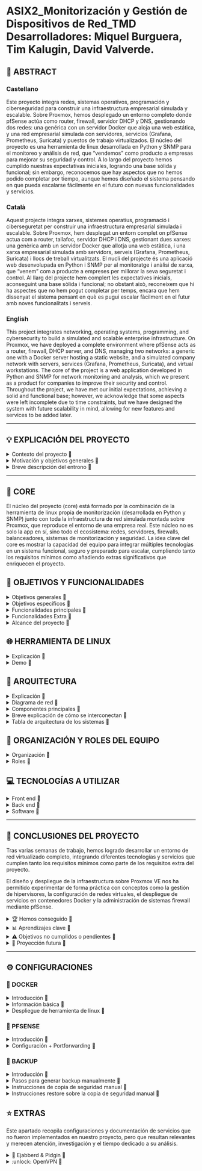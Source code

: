 # ASIX2_Monitorización y Gestión de Dispositivos de Red_TMD <br> Desarrolladores: Miquel Burguera, Tim Kalugin, David Valverde.

## 📄 ABSTRACT

### Castellano
Este proyecto integra redes, sistemas operativos, programación y ciberseguridad para construir una infraestructura empresarial simulada y escalable. Sobre Proxmox, hemos desplegado un entorno completo donde pfSense actúa como router, firewall, servidor DHCP y DNS, gestionando dos redes: una genérica con un servidor Docker que aloja una web estática, y una red empresarial simulada con servidores, servicios (Grafana, Prometheus, Suricata) y puestos de trabajo virtualizados. El núcleo del proyecto es una herramienta de linux desarrollada en Python y SNMP para el monitoreo y análisis de red, que “vendemos” como producto a empresas para mejorar su seguridad y control. A lo largo del proyecto hemos cumplido nuestras expectativas iniciales, logrando una base sólida y funcional; sin embargo, reconocemos que hay aspectos que no hemos podido completar por tiempo, aunque hemos diseñado el sistema pensando en que pueda escalarse fácilmente en el futuro con nuevas funcionalidades y servicios.

### Català
Aquest projecte integra xarxes, sistemes operatius, programació i ciberseguretat per construir una infraestructura empresarial simulada i escalable. Sobre Proxmox, hem desplegat un entorn complet on pfSense actua com a router, tallafoc, servidor DHCP i DNS, gestionant dues xarxes: una genèrica amb un servidor Docker que allotja una web estàtica, i una xarxa empresarial simulada amb servidors, serveis (Grafana, Prometheus, Suricata) i llocs de treball virtualitzats. El nucli del projecte és una aplicació web desenvolupada en Python i SNMP per al monitoratge i anàlisi de xarxa, que “venem” com a producte a empreses per millorar la seva seguretat i control. Al llarg del projecte hem complert les expectatives inicials, aconseguint una base sòlida i funcional; no obstant això, reconeixem que hi ha aspectes que no hem pogut completar per temps, encara que hem dissenyat el sistema pensant en què es pugui escalar fàcilment en el futur amb noves funcionalitats i serveis.

### English
This project integrates networking, operating systems, programming, and cybersecurity to build a simulated and scalable enterprise infrastructure. On Proxmox, we have deployed a complete environment where pfSense acts as a router, firewall, DHCP server, and DNS, managing two networks: a generic one with a Docker server hosting a static website, and a simulated company network with servers, services (Grafana, Prometheus, Suricata), and virtual workstations. The core of the project is a web application developed in Python and SNMP for network monitoring and analysis, which we present as a product for companies to improve their security and control. Throughout the project, we have met our initial expectations, achieving a solid and functional base; however, we acknowledge that some aspects were left incomplete due to time constraints, but we have designed the system with future scalability in mind, allowing for new features and services to be added later.

---

## 💡 EXPLICACIÓN DEL PROYECTO
<details>
<summary>Contexto del proyecto 🔽</summary>

  El proyecto nace en el marco de un módulo multidisciplinar donde se combinan conocimientos de redes, sistemas operativos, programación y ciberseguridad para diseñar y desplegar una infraestructura empresarial simulada. El objetivo era construir un entorno virtualizado que reflejara de forma realista cómo operan las redes corporativas modernas, incorporando servicios esenciales, seguridad perimetral y herramientas de monitorización. El proyecto no solo buscaba integrar componentes técnicos, sino también plantear un escenario de trabajo en equipo, donde cada miembro asumiera roles y responsabilidades definidos, simulando así un entorno laboral real.

</details>

<details>
<summary>Motivación y objetivos generales 🔽</summary>

  La motivación principal surgió del reto de aplicar, de forma práctica y autodidacta, tecnologías que habíamos estudiado  de forma teórico-práctica: virtualización con Proxmox, gestión de redes con pfSense, despliegue de servicios con Docker, y desarrollo de una herramienta de linux propia para monitorización. Queríamos afrontar el desafío de integrar todos estos elementos en un proyecto funcional, con el objetivo general de demostrar cómo es posible ofrecer a una empresa un producto de monitoreo de red completo y escalable, acompañado de una infraestructura segura y robusta.

  Entre los objetivos generales destacamos:

  - Diseñar y desplegar una red empresarial simulada en un entorno virtualizado.

  - Configurar servicios de red esenciales: DNS, DHCP, firewall, NAT y web.

  - Implementar un servidor Docker que albergue la página web corporativa.

  - Desarrollar una herramienta de linux de monitoreo de red basada en Python y SNMP.

  - Integrar herramientas como Grafana, Prometheus y Suricata para análisis avanzado.

  - Simular un escenario realista con estaciones de trabajo y tráfico de red.

  - Documentar y automatizar configuraciones (por ejemplo, con Docker Compose).

  - (No cumplido) Desplegar un sistema completo de alertas automáticas basadas en métricas.

  - (No cumplido) Integrar pruebas de rendimiento y stress para evaluar la robustez del entorno.

  - (No cumplido) Diseñar una demo comercial completa para clientes ficticios, incluyendo reportes personalizados.

  Aunque no todos los objetivos pudieron cumplirse por limitaciones de tiempo y alcance, planteamos desde el inicio un diseño escalable, que permita añadir futuras funcionalidades sin necesidad de reestructurar el sistema base.

</details>

<details>
<summary>Breve descripción del entrono 🔽</summary>

  El entorno del proyecto se despliega sobre un servidor físico en clase que actúa como host de Proxmox. Desde allí, hemos configurado varias máquinas virtuales, destacando pfSense, que cumple funciones de router, firewall, DHCP y DNS para el resto del entorno. El sistema se divide en dos grandes redes:

  Red genérica, donde un servidor Docker aloja una página web estática en Nginx.

  Red empresarial simulada, que incluye un servidor de servicios Docker Compose (Grafana, Prometheus, Suricata) y varias máquinas Alpine Linux que representan a los trabajadores.

  El entorno se conecta a la red del centro a través del servidor físico, utilizando Cloudflare para gestionar el dominio externo de la página web, asegurando así que el entorno sea accesible tanto desde dentro como desde fuera, simulando un escenario real de empresa con servicios públicos y privados. Todo el diseño fue concebido para poder extenderse fácilmente, añadiendo nuevas máquinas, servicios y redes según las necesidades del proyecto.

</details>

---

## 🧩 CORE

El núcleo del proyecto (core) está formado por la combinación de la herramienta de linux propia de monitorización (desarrollada en Python y SNMP) junto con toda la infraestructura de red simulada montada sobre Proxmox, que reproduce el entorno de una empresa real. Este núcleo no es solo la app en sí, sino todo el ecosistema: redes, servidores, firewalls, balanceadores, sistemas de monitorización y seguridad. La idea clave del core es mostrar la capacidad del equipo para integrar múltiples tecnologías en un sistema funcional, seguro y preparado para escalar, cumpliendo tanto los requisitos mínimos como añadiendo extras significativos que enriquecen el proyecto.

## 🎯 OBJETIVOS Y FUNCIONALIDADES
<details>
<summary>Objetivos generales 🔽</summary>

  - Diseñar y desplegar una infraestructura empresarial virtualizada sobre Proxmox.

  - Integrar pfSense como firewall, DHCP, DNS, router y punto de control de la red.

  - Desarrollar y poner en marcha una herramienta de linux propia de monitorización de red.

  - Documentar todo el proyecto, incluyendo diagramas, mapas físicos y lógicos, configuraciones y - anexos.

  - Incorporar prácticas de backup regulares para garantizar la recuperación ante fallos.

  - Cumplir todos los requisitos mínimos y, en la medida de lo posible, alcanzar requisitos extra.

  - (No cumplido) Garantizar la seguridad de los datos mediante cifrado y sistemas de protección.

  - (No cumplido) Desplegar un entorno de alta disponibilidad o clustering.

  - (No cumplido) Implementar un sistema avanzado de alertas automatizadas en tiempo real.

</details>

<details>
<summary>Objetivos específicos 🔽</summary>

  - Configurar reglas avanzadas en pfSense para el control del tráfico y el filtrado por firewall.

  - Orquestar los contenedores necesarios usando Docker y Docker Compose.

  - Configurar un servidor DNS (con Pi-hole) que gestione nombres internos.

  - Desarrollar gráficas de monitorización con Grafana y recopilar métricas con Prometheus.

  - Implementar IDS/IPS usando Suricata para la detección de posibles amenazas.

  - Realizar backups periódicos: de bases de datos, de sistemas completos (Proxmox) y mediante rsync.

  - Integrar el entorno con Cloudflare para gestionar dominios públicos y proteger el acceso externo.

  - Proteger los datos en tránsito y en reposo mediante cifrado y buenas prácticas de seguridad.

  - (Pendiente) Añadir un clúster de alta disponibilidad en Proxmox para asegurar tolerancia a fallos.

  - (Pendiente) Integrar Firebase o servicios externos para mejorar la interacción con la app.

</details>

<details>
<summary>Funcionalidades principales 🔽</summary>

  ✅ Gestión completa de redes virtuales y físicas

  - Configuración y administración de redes virtuales en Proxmox.

  - Máquinas virtuales con múltiples interfaces de red (WAN, LAN, red simulada).

  - Integración de red virtual con entorno físico, simulando una empresa real.

  ✅ Firewall y control de red

  - Configuración de pfSense con tres interfaces: WAN, LAN, red simulada.

  - Reglas avanzadas de firewall en pfSense (iptables/pfSense).

  - Segmentación de red, control de acceso y redireccionamiento de tráfico.

  ✅ Servicios centrales (pfSense)

  - DHCP centralizado para asignación de IPs en toda la red.

  - DNS primario (usando Pi-hole y pfSense) para la resolución de nombres internos.

  ✅ Monitorización avanzada

  - Configuración remota y recolección de datos a través de SNMP.

  - Monitoreo de uso de CPU, memoria, ancho de banda, direcciones IP, sistemas operativos, nombres de host, direcciones MAC.

  - Clasificación de dispositivos por tipo (switches, routers, PCs, servidores, etc.).

  ✅ Herramienta de linux propia

  - Página web desarrollada y desplegada en contenedor Docker.

  - Interfaz gráfica para visualizar en tiempo real el estado de la red.

  ✅ Red simulada adicional

  - Red interna separada con su propio servidor dedicado.

  - Servicios internos activos: DHCP, LDAP, FTP en esa red simulada.

  ✅ Copias de seguridad y seguridad de datos

  - Copias de seguridad periódicas programadas (cron, rsync, volcados de bases de datos).

  - Backup completo de máquinas virtuales en Proxmox.

  - Cifrado de datos en bases de datos y comunicaciones seguras.

  ✅ Documentación

  - Diagrama físico y lógico de la red.

  - Diagrama de datos y navegabilidad de la aplicación.

  - Identificación de roles de usuarios (incluyendo rol de víctima si aplica).

  - Documentación técnica detallada de todas las tecnologías, versiones y configuraciones.

</details>

<details>
<summary>Funcionalidades Extra 🔽</summary>

  ⭐ IDS/IPS (Suricata)

  - Implementación de sistema de detección y prevención de intrusiones para analizar el tráfico.

  ⭐ Grafana + Prometheus

  - Monitorización visual avanzada con paneles y métricas gráficas.

  ⭐ Proxy inverso (nginx)

  - Gestión del tráfico web y de los servicios internos a través de un proxy reverse.

  ⭐ VPN (OpenVPN)

  - Acceso remoto seguro al entorno virtualizado.

  ⭐ Backup en Proxmox (nivel máquina virtual)

  - No solo backups de datos, sino de snapshots completos de las máquinas virtuales.

</details>

<details>
<summary>Alcance del proyecto 🔽</summary>

  El proyecto se planteó desde el inicio como una solución integral de monitorización y seguridad de red que pudiera venderse a pequeñas y medianas empresas. El objetivo no era solo montar una red funcional, sino simular un entorno real que demostrara la validez de nuestra herramienta de linux dentro de un ecosistema profesional. Para ello, decidimos montar toda la infraestructura sobre Proxmox, lo que nos permitió trabajar con redes virtualizadas, máquinas separadas, backups automatizados y servicios independientes.

  El alcance incluía:
  - ✅ Montar toda la infraestructura simulada en Proxmox.
  - ✅ Desplegar servicios esenciales como DNS, DHCP, firewall, servidores web, monitorización.
  - ✅ Desarrollar y presentar una aplicación propia que recoja y muestre datos de red.
  - ✅ Incorporar prácticas de seguridad y de backup.
  - ✅ Documentar exhaustivamente el proyecto, incluyendo diagramas, roles de usuario, tecnologías y configuraciones.

  Sin embargo, por limitaciones de tiempo y recursos, no se llegó a cubrir la implementación de algunas funcionalidades avanzadas como el clustering en Proxmox, la integración de sistemas externos como Firebase o el despliegue de alertas inteligentes. Aun así, el proyecto fue diseñado pensando en la escalabilidad: es decir, todo el núcleo está preparado para crecer y añadir nuevas funcionalidades en el futuro sin necesidad de rediseñar la arquitectura principal. Esto asegura que el trabajo hecho no solo cumple con los objetivos actuales, sino que sienta una base sólida para ampliaciones posteriores.

</details>

## 🌐 HERRAMIENTA DE LINUX

<details>
<summary>Explicación 🔽</summary>
<br>
Esta herramienta de línea de comandos en Python permite monitorear dispositivos en red a través del protocolo SNMP (Simple Network Management Protocol). Está diseñada para funcionar en sistemas Linux y utiliza snmpget y snmpwalk de la suite net-snmp.
<br><br>
🔧 Funcionalidades principales:<br>
  
- Detección de dispositivos SNMP: Consulta información básica como nombre, descripción del sistema, ubicación, uptime y contacto del administrador.
- Exploración de interfaces de red: Muestra el estado, nombre y dirección MAC de cada interfaz encontrada.
- Presentación amigable: Usa la librería rich para mostrar los datos en tablas con colores y estilos legibles.
- Soporte para múltiples IPs: Puedes especificar una o varias direcciones IP para escanear simultáneamente.
<br>
Modos de operación:

- dispositivos: Muestra solo información del sistema de cada IP.
- interfaces: Muestra únicamente las interfaces de red.
- todo: Muestra ambos conjuntos de información.

<br>
🛠️ Requisitos:

- Python 3.x
- Paquetes: rich
- Dependencias del sistema: snmpget, snmpwalk (instalable con sudo apt install snmp)
<br>
</details>

<details>
<summary>Demo 🔽</summary>



</details>

## 🔨 ARQUITECTURA

<details>
<summary>Explicación 🔽</summary>

  La arquitectura del proyecto sigue un modelo cliente-servidor segmentado en varias redes, pensado para ofrecer seguridad, escalabilidad y resiliencia.

  Se ha desplegado sobre una infraestructura basada en Proxmox VE 8.2.2 como hipervisor principal, que alberga tanto máquinas virtuales como contenedores, organizando los servicios en capas según su propósito.

  Infraestructura general

  - Proxmox VE (hipervisor): Actúa como núcleo del entorno virtualizado, gestionando máquinas virtuales, redes virtuales y snapshots para backup.

  - pfSense (firewall y gateway principal): Gestiona el enrutamiento entre las redes, aplicando políticas de firewall, reglas de NAT, y ofreciendo servicios de DHCP y DNS.

  - Servidor de Backup (Ubuntu Server 22.04.2): Encargado de realizar y almacenar backups periódicos, incluyendo volcados de bases de datos y snapshots completos de las VMs.

  - Servidor Docker (Ubuntu Server 22.04.2): Aloja los contenedores de la herramienta de linux principal y servicios asociados.

  - Cloudflare (servicio externo): Proporciona capa adicional de seguridad web mediante túnel seguro, optimización de tráfico y mitigación de ataques DDoS.


  Este diseño nos permite separar funciones críticas (como firewalling, backup, y aplicación) evitando puntos únicos de fallo y facilitando futuras ampliaciones del entorno.

</details>

<details>
<summary>Diagrama de red 🔽</summary>

  ![Diagrama_Red](img/DiagramaRed.PNG)

</details>

<details>
<summary>Componentes principales 🔽</summary>

  - Proxmox VE → Hipervisor para gestionar máquinas virtuales, redes y almacenamiento.

  - pfSense → Firewall, NAT, servidor DHCP y DNS, punto central de control de tráfico.

  - Servidor de backup → Responsable de las copias de seguridad y restauración.

  - Servidor Docker → Despliegue de herramientas de linux y servicios internos en contenedores.

  - Cloudflare → Seguridad adicional, protección perimetral y optimización de servicios web.

</details>

<details>
<summary>Breve explicación de cómo se interconectan 🔽</summary>

  La comunicación entre los componentes sigue una estructura organizada:

  - pfSense interconecta las tres redes: WAN (salida a Internet), LAN (servicios internos) y la red simulada (entorno aislado).

  - Todo el tráfico, tanto interno como externo, pasa por pfSense, donde se aplican las reglas de firewall y redireccionamiento.

  - Proxmox administra las máquinas virtuales, incluyendo el servidor de backup y el servidor Docker, permitiendo gestionar snapshots y backup de todo el entorno.

  - Docker comunica con el exterior mediante el proxy reverso configurado, protegido además por Cloudflare, mientras que internamente conecta con las bases de datos y servicios simulados.

  - La red simulada contiene su propio servidor con servicios como DHCP, LDAP y FTP, separado de la LAN principal pero accesible según reglas configuradas.

  - El servidor de backup recibe datos desde las bases de datos y sistemas, programando sincronizaciones periódicas.

</details>

<details>
<summary>Tabla de arquitectura de los sistemas 🔽</summary>

  | Máquina       | S.O                  | Almacenamiento / Memoria|    Servicio    | 
  |---------------|----------------------|-------------------------|----------------|
  | **Proxmox**   |Proxmox-VE 8.2.2      | 93Gb / 8Gb              |   Hypervisor   |
  | **PfSense**   |FreeBSD 1.0.0         | 25Gb / 4Gb              |  DHCP+DNS+Firewall |
  | **Backup**    |Ubuntu server 22.04.2 | 20Gb / 4Gb              |     Backup     |
  | **Docker**    |Ubuntu server 22.04.2 | 20Gb / 2Gb              |     Hosting    |

</details>

## 📝  ORGANIZACIÓN Y ROLES DEL EQUIPO
<details>
  <summary>Organización 🔽</summary>

  Hemos decidido respetar los intereses y la motivación de cada miembro del equipo en cuanto a los aspectos de nuestro proyecto en los que desean trabajar. De este modo, todos podemos aprender más sobre las áreas en las que consideramos que podemos enfocarnos como futuras carreras profesionales. No obstante, siempre se garantiza la colaboración y el apoyo entre los integrantes del equipo en caso de no cumplir con los objetivos dentro de los plazos establecidos. 
  
  Al final de cada clase se pondrá en común el trabajo de cada integrante, con el objetivo de que todas las personas en todo momento sepan que se ha hecho ese día y si algún día hay una baja, que se pueda seguir trabajando con normalidad.

</details>

<details>
  <summary>Roles 🔽</summary> 
  
  - David - Programación, documetación (GitHub)
  - Miquel - Sistemas, Redes, documentación (GitHub)
  - Tim - Sistemas, Redes, documentación (GitHub)

</details>

## 💻 TECNOLOGÍAS A UTILIZAR 
<details>
<summary>Front end 🔽</summary>

  - HTML
  - CSS
  - Bootstrap
  - Colores a utilizar en el front-end: pendientes a elegir

</details>

<details>
<summary>Back end 🔽</summary>

 - Python
 - SNMP

</details>

<details>
<summary>Software 🔽</summary>

  - Visual Studio Code
  - Trello
  - GitHub
  - Cloudflare
  - Pi-hole
  - Nginx

</details>

---

## 🏁 CONCLUSIONES DEL PROYECTO
  Tras varias semanas de trabajo, hemos logrado desarrollar un entorno de red virtualizado completo, integrando diferentes tecnologías y servicios que cumplen tanto los requisitos mínimos como parte de los requisitos extra del proyecto.

  El diseño y despliegue de la infraestructura sobre Proxmox VE nos ha permitido experimentar de forma práctica con conceptos como la gestión de hipervisores, la configuración de redes virtuales, el despliegue de servicios en contenedores Docker y la administración de sistemas firewall mediante pfSense.

<details>
<summary>🏆 Hemos conseguido 🔽</summary>

  - ✅ Configurar una red segmentada que separa entornos críticos, asegurando mayor seguridad.
  - ✅ Implementar servicios esenciales como DHCP, DNS, NAT y firewall, garantizando conectividad controlada.
  - ✅ Desplegar una herramienta de linux funcional en contenedores Docker, protegida por proxy reverso y capa adicional con Cloudflare.
  - ✅ Configurar backups periódicos (incluyendo snapshots en Proxmox) para asegurar la resiliencia de datos.
  - ✅ Simular una red secundaria aislada con sus propios servicios (LDAP, FTP, DHCP), demostrando conocimientos avanzados en entornos multi-red.
  - ✅ Documentar cuidadosamente cada componente, versión y configuración utilizada.

</details>

<details>
<summary>📊 Aprendizajes clave  🔽</summary>

  El proyecto ha supuesto un reto significativo, ya que nos enfrentamos a tecnologías que no habíamos trabajado en profundidad previamente.

  Hemos reforzado habilidades de:

  - Configuración de redes avanzadas (subredes, NAT, reglas de firewall).

  - Despliegue automatizado de servicios (Docker, scripts, crontab).

  - Documentación técnica profesional.

  - Trabajo en equipo, dividiendo tareas de forma eficiente y colaborando en la resolución de problemas.

</details>

<details>
<summary>⚠️ Objetivos no cumplidos o pendientes  🔽</summary>

  Si bien se lograron cumplir la mayoría de objetivos, hubo algunos aspectos que quedaron parcialmente implementados o en desarrollo:

  - ❌ Integración completa de herramientas de monitorización avanzada como Grafana + Prometheus.
  - ❌ Implementación final de IDS/IPS (aunque se investigó Suricata, no se llegó a integrar del todo).
  - ❌ Optimización de las configuraciones de rendimiento y seguridad a nivel de clúster Proxmox (por tiempo).
  - ❌ Automatización total de despliegues (quedaron scripts sueltos no integrados en un pipeline).

</details>

<details>
<summary>🔭 Proyección futura 🔽</summary>

  Este proyecto nos ha abierto la puerta a nuevas líneas de trabajo que consideramos valiosas para el futuro, como:

  - Completar la integración de sistemas de monitorización avanzados.

  - Explorar configuraciones de clúster en Proxmox para alta disponibilidad.

  - Refinar el enfoque de seguridad, aplicando políticas más estrictas (p. ej. IDS/IPS, escaneo de vulnerabilidades).

  - Profundizar en la automatización de despliegues para minimizar intervención manual.

  En resumen, hemos superado con éxito muchos de los retos planteados, demostrando capacidad para aprender y aplicar tecnologías nuevas de forma autodidacta, trabajando de manera colaborativa y resolviendo problemas de arquitectura, redes, sistemas y ciberseguridad. Este proyecto nos ha dejado aprendizajes que podremos aplicar tanto en futuros desarrollos académicos como en proyectos reales del entorno profesional.

</details>

---

## ⚙️ CONFIGURACIONES

### 🐳 DOCKER
<details>
<summary>Introducción 🔽</summary>

  En este proyecto vamos a implementar Docker, una plataforma de contenedorización que permite crear, desplegar y ejecutar herramientas de linux en contenedores. Distingue por su portabilidad y consistencia, esto significa que nos permite trabajar desde cualquier sitio desplegando la misma imagen en otro servidor, nube, etc. Además nos proporciona un aislamiento de los servicios, en caso de tener algún fallo en un contenedor, el servicio afectado será únicamente el que se almacenaba dentro de este contenedor. Por último, los contenedores docker comparten el mismo kernel del sistema operativo, lo que permite reducir el consumo de RAM, CPU y memória física, optimizando el tiempo del arranque, desarrollo y apague de los servicios.

</details>

<details>
<summary>Información básica 🔽</summary>

  ¿Qué son los contenedores de docker?
    - La función principal de los contenedores Docker es desarrollar, enviar y ejecutar cualquier aplicación en cualquier sistema, constituyéndose así como una alternativa flexible y capaz de ahorrar recursos frente a la emulación de componentes de hardware basada en máquinas virtuales (VM).

  ¿Qué diferencias hay entre los contenedores de docker y los lxc?
    - LXC: es un tipo de contenedor de sistema lo que significa que todos los contenedores creados con LXC necesitan un sistema operativo propio para funcionar, podemos tener en un solo contenedor diferentes aplicaciones, más parecido a una máquina virtual, es neutral en cuanto al sistema de archivos, permite guardar datos dentro o fuera del contenedor, facilita la construcción de pilas acopladas o compuestas.
    - Docker: utiliza el sistema operativo del sistema anfitrión (kernel), solo un contenedor para un servicio, es más ligero y modular, se basa en capas de solo lectura mediante AUFS o DeviceMapper, sus instancias son efímeras, y los datos persistentes deben almacenarse en bind mounts o volúmenes de datos.

  ¿Cuál es la diferencia entre una imagen y un contenedor en docker?
    - Imagen: una imagen es una plantilla fija que contiene el sistema de archivos y la configuración necesarios para ejecutar una aplicación. Si se necesita realizar cambios, hay que crear una nueva imagen a partir del contenedor creado a partir de la imagen inicial.  
    - Contenedor: un contenedor es una instancia de ejecución de una imagen, aunque la imagen contenga todo lo necesario para ejecutar una aplicación no podrá ser ejecutada sin un contenedor. El contenedor es modificable pero, los cambios que se implementan no afectan a la imagen base. Un contenedor puede ser eliminado o detenido sin afectar la imagen. 

  ¿Qué sucede con los datos cuando un contenedor se elimina?
    -  Cuando un contenedor es eliminado todos los datos no persistentes se borran si no se usan volúmenes o bind mounts.
    -  Volúmenes:  se almacenan fuera del sistema de archivos del contenedor y pueden ser reutilizados por otros contenedores.
    -  Bind Mounts: permite acceder y modificar archivos dentro y fuera del contenedor. 

  ¿Cuáles son las ventajas de utilizar contenedores de docker?
    - Entre todas las ventajas que proporciona el uso de contenedores de docker destacan las siguientes: la ejecución en cualquier sistema que tenga instalado el docker, el arranque más rápido, menor consumo de los recursos, ejecución independiente de cada contenedor, facilidad de desarrollo y despliegue.

  ¿Qué tipo de aplicaciones y servicios se pueden desplegar con docker?
    - Docker es muy versátil a la hora del despiegue de las aplicaciones y servicios, puede desplegar aplicaciones web, APIs, BBDD y almacenamiento (MySQL, MongoDB, Elasticsearch, etc.), sistemas de mensajería y colas de trabajo (RabbitMQ, NATS, etc.), entornos de desarrollo y testing (Jenkins, GitLab CI/CD...), servicios de monitoreo y logging (Grafana, Prometheus, etc.), creación de arquitecturas basadas en microservicios utilizando Docker Compose o Kubernetes, aplicaciones de Inteligencia Artificial y Big Data (Jupyter Notebooks, Spark, etc.), VPNs y redes privadas (WireGuard, OpenVPN, Pi-hole, etc.), aplicaciones empresariales y ERP/CRM (WordPress, Magento, etc.)

  ¿Qué otros tipos de contenedores existen además de Docker?
    - A parte de contenedores LXC y Docker existen otros contenedores para unos u otros propósitos: Podman (alternativa a Docker, utiliza los mismos comandos y no necesita un daemon en segundo plano), CRI-O (más optimizado para Kubernetes), Singularity (usado en entornos científicos), Kata Containers (combina virtualización ligera con seguridad similar de las VMs), Firecracker (contenedores livianos, elaborados por Amazon).

  **Webgrafía** [Dockerdocs](https://docs.docker.com/) [DockervsLXC](https://www.upguard.com/blog/docker-vs-lxc) [Codeandcoke](https://despliegue.codeandcoke.com/apuntes:docker)

</details>

<details>
<summary>Despliegue de herramienta de linux 🔽</summary>

  Para el despliegue de la herramienta de linux vamos a utilizar una herramienta de orquestación de los contenedores dentro del mismo cliente, **docker-compose**.  

  Para descargar **docker-compose** necesitamos tener instalada la herramienta de Docker en sistema que vamos a trabajar. Una vez descargadas ambas herramientas comprimimos todos los archivos de nuestra web almacenada en un directorio en windows y los pasamos a la nuestra máquina especificando el nombre del **.zip**, el usuario y la ip de nuestra máquina. 

  Una vez que tengamos nuestros archivos en nuestra máquina virtual, los descomprimimos y organizamos la estructura de directorios de la web a nuestro gusto. Una posible opción sería crear una carpeta general con el nombre del proyecto y, dentro de ella, cuatro carpetas para los diferentes servicios, en nuestro caso son: nginx, web, mysql y sql. 

  Pasamos a la configuración del archivo más importante de todos, el ```docker-compose.yml``` dentro del cuál definiremos los contenedores que se van a desplegar y que dependencias van a tener entre ellos. 
  Ejemplo de definición del servicio de base de datos:

  ```

  # MySQL database service
  db:
    image: mysql
    container_name: miDB
    ports:
      - "3306:3306"
    environment:
      MYSQL_ROOT_PASSWORD: 1234
    volumes:
      - ./mysql:/var/lib/mysql
      - ./sql:/db
    networks:
      - netweb

  ```

  Finalmente añadimos el archivo de configuración **default.conf** dentro de la carpeta de nginx.
  
  ```
  # comandos usados

  sudo apt install docker-compose                        # instalación del servicio
  sudo scp nombre_archivo.zip usuario@ip:.               # comprimir todo en .zip y pasar al sistema de trabajo
  sudo unzip nombre_archivo.zip                          # descomprimimos dentro de máquina con docker
  sudo nano docker-compose.yml                           # modificación del archivo de definición de los servicios
  docker-compose up                                      # despliegue de la aplicación
  docker-compose down                                    # detener la ejecución de los contenedores
  docker-compose ps                                      # listar los servicios desplegados y contenedores asociados

  ```
    
  **Webgrafía** [Adictosaltrabajo](https://adictosaltrabajo.com/2022/12/19/despliegue-de-aplicaciones-con-docker-compose/)

</details>

### 🧱 PFSENSE
<details>
<summary>Introducción 🔽</summary>

  El software pfSense es una distribución personalizada, libre y de código abierto de FreeBSD, diseñada específicamente para usarse como cortafuegos y enrutador, que se administra completamente a través de una interfaz web. Además de ser una plataforma de cortafuegos y enrutamiento potente y flexible, incluye una larga lista de características relacionadas y un sistema de paquetes que permite una mayor capacidad de expansión sin agregarle volumen ni posibles vulnerabilidades de seguridad a la distribución base.

</details>

<details>
<summary>Configuración + Portforwarding 🔽</summary>

  [pfSense](documentos/pfSense.pdf)

  **Webgrafía** [pfSense](https://www.pfsense.org/)

</details>

### 💾 BACKUP
<details>
<summary>Introducción 🔽</summary>

  En el mundo que vivimos la información se ha convertido en uno de los recursos más importantes la pérdida del cuál puede tener consecuencias muy graves para una empresa. Un backup o una copia de seguridad permite almacenar un respaldo de los datos originales en otro dispositivo o ubicación para recuperarlos en caso de pérdida o corrupción de la versión original. 

  El sistema de copias de seguridad de nuestro proyecto es desplegado en la máquina del trabajador, cargando el script en memoria (/usr/local/bin). El script deberá de tener los permisos de ejecución para poder utilizarlo de manera apropiada. Se puede indicar de manera manual el tipo de copia que se desea hacer sea incremental o completa, está ajustado a las necesidades del usuario para que pueda tener una copia lo más reciente posible independientemente de los horarios del backup automantizado.

</details>

<details>
<summary>Pasos para generar backup manualmente 🔽</summary>

  Fase preparación prévia:
    - En local el usuario que efectúe el backup de manera manual deberá de tener permisos sobre **/ [sudo chown {usuario} /]**.
    - En remoto hemos creado un usuario **admin_backup** en la máquina servidor de backup que tiene permisos sobre **/ [sudo chown admin_backup /]**. Si no se han pasado las claves pedirá contraseña (password) **[ssh key-gen -t rsa] [ssh-copy-id admin_backup@100.77.20.47]**. 

</details>

<details>
<summary>Instrucciones de copia de seguridad manual 🔽</summary>

  Para crear la estructura de carpetas donde se guardará el backup por primera vez escribimos **backup estructura**. Esta sintaxis crea una carpeta en local para almacenar los comprimidos, además hace lo mismo de manera remota en máquina aparte. Así mismo aseguramos que el backup manual no falle y encuentre las carpetas hechas. 

  Salida esperada: 

  ![BKPestructura](img/backup_estructura.png)

  Una vez tengamos nuestra estructura de carpetas necesitamos introducir la sintaxis **backup [parametro 1]** para realizar la copia de seguridad. El **parámetro 1** es la ruta al directorio a realizar la copia manual. 

  Salida esperada comprimirá la ruta indicada por el usuario en la ruta local y remota:

  ![BKPexistente](img/bkp_esctructura_existente.png)

  Resultados del backup en local:

  ![BKPlocal](img/resultado_local.png)

  Y en remoto:

  ![BKPlocal](img/resultado_remoto.png)


</details>

<details>
<summary>Instrucciones restore sobre la copia de seguridad manual 🔽</summary>

  Para realizar un restore de una copia de seguridad hay que utilizar la siguiente sintaxis: 
    - **restore [parámetro 1] [parámetro 2]**
    - Donde **parámetro 1** es la fecha del backup que se quiera recuperar en formato (año-mes-día).
    - Y **parámetro 2** es la ruta a donde se quiera traer la copia.

  Salida esperada:

  ![RestoreParametros](img/param_restore.png)

  Resultado en ambas máquinas:

  ![RestoreResultados](img/resultado_restore.png)

</details>

## ⭐ EXTRAS

Este apartado recopila configuraciones y documentación de servicios que no fueron implementados en nuestro proyecto, pero que resultan relevantes y merecen atención, investigación y el tiempo dedicado a su análisis.

<details>
  <summary> 💬 Ejabberd & Pidgin 🔽</summary>

[EjabberdPidgin](documentos/Pidgin_y_ejabberd.pdf)
  
</details>

<details> 
  <summary> :unlock: OpenVPN 🔽</summary>

[OpenVpn](documentos/Openvpn.pdf)

</details>

